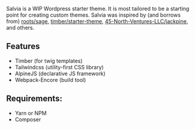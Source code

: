 Salvia is a WIP Wordpress starter theme. It is most tailored to be a starting point for creating custom themes. Salvia was inspired by (and borrows from) [roots/sage](https://github.com/roots/sage), [timber/starter-theme](https://github.com/timber/starter-theme), [45-North-Ventures-LLC/jackpine](https://github.com/45-North-Ventures-LLC/jackpine), and others.

## Features

- Timber (for twig templates)
- Tailwindcss (utility-first CSS library)
- AlpineJS (declarative JS framework)
- Webpack-Encore (build tool)

## Requirements:

- Yarn or NPM
- Composer
